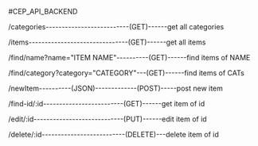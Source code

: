 #CEP_API_BACKEND

/categories--------------------------(GET)------get all categories

/items-------------------------------(GET)------get all items

/find/name?name="ITEM NAME"----------(GET)------find items of NAME

/find/category?category="CATEGORY"---(GET)------find items of CATs

/newItem----------(JSON)-------------(POST)-----post new item

/find-id/:id-------------------------(GET)------get item of id

/edit/:id----------------------------(PUT)------edit item of id

/delete/:id--------------------------(DELETE)---delete item of id